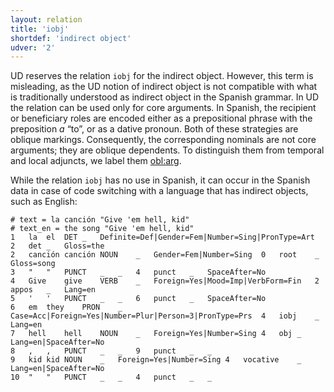 ```yaml
---
layout: relation
title: 'iobj'
shortdef: 'indirect object'
udver: '2'
---
```


UD reserves the relation `iobj` for the indirect object. However, this term is misleading, as the UD notion of
indirect object is not compatible with what is traditionally understood as indirect object in the Spanish grammar.
In UD the relation can be used only for core arguments. In Spanish, the recipient or beneficiary roles are
encoded either as a prepositional phrase with the preposition _a_ “to”, or as a dative pronoun. Both of these
strategies are oblique markings. Consequently, the corresponding nominals are not core arguments; they are oblique
dependents. To distinguish them from temporal and local adjuncts, we label them [obl:arg]().

While the relation `iobj` has no use in Spanish, it can occur in the Spanish data in case of code switching with
a language that has indirect objects, such as English:

~~~conllu
# text = la canción "Give 'em hell, kid"
# text_en = the song "Give 'em hell, kid"
1	la	el	DET	_	Definite=Def|Gender=Fem|Number=Sing|PronType=Art	2	det	_	Gloss=the
2	canción	canción	NOUN	_	Gender=Fem|Number=Sing	0	root	_	Gloss=song
3	"	"	PUNCT	_	_	4	punct	_	SpaceAfter=No
4	Give	give	VERB	_	Foreign=Yes|Mood=Imp|VerbForm=Fin	2	appos	_	Lang=en
5	'	'	PUNCT	_	_	6	punct	_	SpaceAfter=No
6	em	they	PRON	_	Case=Acc|Foreign=Yes|Number=Plur|Person=3|PronType=Prs	4	iobj	_	Lang=en
7	hell	hell	NOUN	_	Foreign=Yes|Number=Sing	4	obj	_	Lang=en|SpaceAfter=No
8	,	,	PUNCT	_	_	9	punct	_	_
9	kid	kid	NOUN	_	Foreign=Yes|Number=Sing	4	vocative	_	Lang=en|SpaceAfter=No
10	"	"	PUNCT	_	_	4	punct	_	_

~~~

<!-- Interlanguage links updated Út 9. května 2023, 20:04:17 CEST -->
